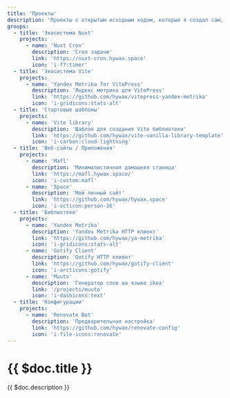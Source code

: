 ```yaml
---
title: 'Проекты'
description: 'Проекты с открытым исходным кодом, которые я создал сам, а также некоторые, в которые я вносил свой вклад.'
groups:
  - title: 'Экосистема Nuxt'
    projects:
      - name: 'Nuxt Cron'
        description: 'Cron задачи'
        link: 'https://nuxt-cron.hywax.space'
        icon: 'i-f7:timer'
  - title: 'Экосистема Vite'
    projects:
      - name: 'Yandex Metrika for VitePress'
        description: 'Яндекс метрика для VitePress'
        link: 'https://github.com/hywax/vitepress-yandex-metrika'
        icon: 'i-gridicons:stats-alt'
  - title: 'Стартовые шаблоны'
    projects:
      - name: 'Vite library'
        description: 'Шаблон для создания Vite библиотеки'
        link: 'https://github.com/hywax/vite-vanilla-library-template'
        icon: 'i-carbon:cloud-lightning'
  - title: 'Веб-сайты / Приложения'
    projects:
      - name: 'Mafl'
        description: 'Минималистичная домашняя станица'
        link: 'https://mafl.hywax.space/'
        icon: 'i-custom:mafl'
      - name: 'Space'
        description: 'Мой личный сайт'
        link: 'https://github.com/hywax/hywax.space'
        icon: 'i-octicon:person-16'
  - title: 'Библиотеки'
    projects:
      - name: 'Yandex Metrika'
        description: 'Yandex Metrika HTTP клиент'
        link: 'https://github.com/hywax/ya-metrika'
        icon: 'i-gridicons:stats-alt'
      - name: 'Gotify Client'
        description: 'Gotify HTTP клиент'
        link: 'https://github.com/hywax/gotify-client'
        icon: 'i-arcticons:gotify'
      - name: 'Muuto'
        description: 'Генератор слов на языке ikea'
        link: '/projects/muuto'
        icon: 'i-dashicons:text'
  - title: 'Конфигурации'
    projects:
      - name: 'Renovate Bot'
        description: 'Предварительная настройка'
        link: 'https://github.com/hywax/renovate-config'
        icon: 'i-file-icons:renovate'
---
```


# {{ $doc.title }}

{{ $doc.description }}
